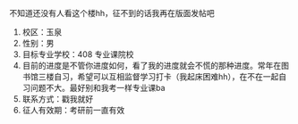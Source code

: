 不知道还没有人看这个楼hh，征不到的话我再在版面发帖吧
1. 校区：玉泉
2. 性别：男
3. 目标专业学校：408 专业课院校
4. 目前的进度是不管你进度如何，看了我的进度就会不慌的那种进度。常年在图书馆三楼自习，希望可以互相监督学习打卡（我起床困难hh），在不在一起自习问题不大。最好别和我考一样专业课ba
5. 联系方式：戳我就好
6. 征人有效期：考研前一直有效